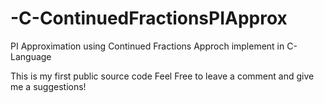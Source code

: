 # -C-ContinuedFractionsPIApprox
PI Approximation using Continued Fractions Approch implement in C-Language

This is my first public source code
Feel Free to leave a comment and give me a suggestions! 
